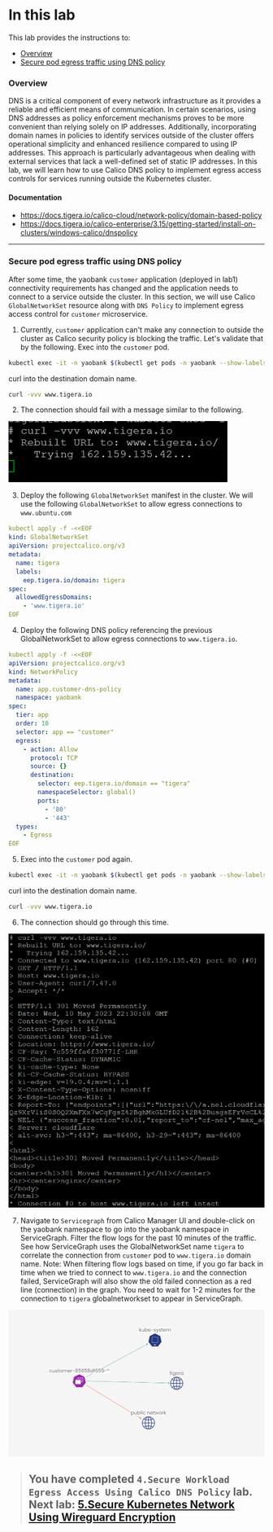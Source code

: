 # In this lab

This lab provides the instructions to:

* [Overview](https://github.com/tigera-cs/Calico-Security-Observability-Troubleshooting-Training/blob/main/modules/4.Secure%20Workload%20Egress%20Access%20Using%20Calico%20DNS%20Policy/README.md#overview)
* [Secure pod egress traffic using DNS policy](https://github.com/tigera-cs/Calico-Security-Observability-Troubleshooting-Training/blob/main/modules/4.Secure%20Workload%20Egress%20Access%20Using%20Calico%20DNS%20Policy/README.md#secure-pod-egress-traffic-using-dns-policy)



### Overview



DNS is a critical component of every network infrastructure as it provides a reliable and efficient means of communication. In certain scenarios, using DNS addresses as policy enforcement mechanisms proves to be more convenient than relying solely on IP addresses. Additionally, incorporating domain names in policies to identify services outside of the cluster offers operational simplicity and enhanced resilience compared to using IP addresses. This approach is particularly advantageous when dealing with external services that lack a well-defined set of static IP addresses. In this lab, we will learn how to use Calico DNS policy to implement egress access controls for services running outside the Kubernetes cluster.



#### Documentation

- https://docs.tigera.io/calico-cloud/network-policy/domain-based-policy
- https://docs.tigera.io/calico-enterprise/3.15/getting-started/install-on-clusters/windows-calico/dnspolicy

____________________________________________________________________________________________________________________________________________________________________________________

### Secure pod egress traffic using DNS policy

After some time, the yaobank `customer` application (deployed in lab1) connectivity requirements has changed and the application needs to connect to a service outside the cluster. In this section, we will use Calico `GlobalNetworkSet` resource along with `DNS Policy` to implement egress access control for `customer` microservice.

1. Currently, `customer` application can't make any connection to outside the cluster as Calico security policy is blocking the traffic. Let's validate that by the following. Exec into the `customer` pod.

```bash
kubectl exec -it -n yaobank $(kubectl get pods -n yaobank --show-labels | awk '{print $1}' | grep -v NAME) -- sh

```
curl into the destination domain name.

```bash
curl -vvv www.tigera.io

```

2. The connection should fail with a message similar to the following.

<img src="img/fail-curl.png">


3. Deploy the following `GlobalNetworkSet` manifest in the cluster. We will use the following `GlobalNetworkSet` to allow egress connections to `www.ubuntu.com`

```yaml
kubectl apply -f -<<EOF
kind: GlobalNetworkSet
apiVersion: projectcalico.org/v3
metadata:
  name: tigera
  labels:
    eep.tigera.io/domain: tigera
spec:
  allowedEgressDomains:
    - 'www.tigera.io'
EOF

```


4. Deploy the following DNS policy referencing the previous GlobalNetworkSet to allow egress connections to `www.tigera.io`.


```yaml
kubectl apply -f -<<EOF
apiVersion: projectcalico.org/v3
kind: NetworkPolicy
metadata:
  name: app.customer-dns-policy
  namespace: yaobank
spec:
  tier: app
  order: 10
  selector: app == "customer"
  egress:
    - action: Allow
      protocol: TCP
      source: {}
      destination:
        selector: eep.tigera.io/domain == "tigera"
        namespaceSelector: global()
        ports:
          - '80'
          - '443'
  types:
    - Egress
EOF

```

5. Exec into the `customer` pod again.

```bash
kubectl exec -it -n yaobank $(kubectl get pods -n yaobank --show-labels | awk '{print $1}' | grep customer) -- sh

```
curl into the destination domain name.

```bash
curl -vvv www.tigera.io

```

6. The connection should go through this time.

<img src="img/curl-successful.png">

7. Navigate to `Servicegraph` from Calico Manager UI and double-click on the yaobank namespace to go into the yaobank namespace in ServiceGraph. Filter the flow logs for the past 10 minutes of the traffic. See how ServiceGraph uses the GlobalNetworkSet name `tigera` to correlate the connection from `customer` pod to `www.tigera.io` domain name.
Note: When filtering flow logs based on time, if you go far back in time when we tried to connect to `www.tigera.io` and the connection failed, ServiceGraph will also show the old failed connection as a red line (connection) in the graph. You need to wait for 1-2 minutes for the connection to `tigera` globalnetworkset to appear in ServiceGraph.

<img src="img/service-graph-ubuntu.png">

> ## You have completed `4.Secure Workload Egress Access Using Calico DNS Policy` lab. Next lab: [5.Secure Kubernetes Network Using Wireguard Encryption](https://github.com/tigera-cs/quickstart-self-service/blob/main/modules/analyze-networksets-external-services.md) 
